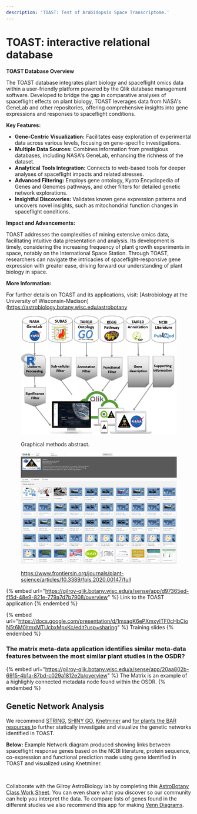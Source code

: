 ```yaml
---
description: 'TOAST: Test of Arabidopsis Space Transcriptome.'
---
```


# TOAST: interactive relational database

**TOAST Database Overview**

The TOAST database integrates plant biology and spaceflight omics data within a user-friendly platform powered by the Qlik database management software. Developed to bridge the gap in comparative analyses of spaceflight effects on plant biology, TOAST leverages data from NASA's GeneLab and other repositories, offering comprehensive insights into gene expressions and responses to spaceflight conditions.

**Key Features:**

* **Gene-Centric Visualization:** Facilitates easy exploration of experimental data across various levels, focusing on gene-specific investigations.
* **Multiple Data Sources:** Combines information from prestigious databases, including NASA's GeneLab, enhancing the richness of the dataset.
* **Analytical Tools Integration:** Connects to web-based tools for deeper analyses of spaceflight impacts and related stresses.
* **Advanced Filtering:** Employs gene ontology, Kyoto Encyclopedia of Genes and Genomes pathways, and other filters for detailed genetic network explorations.
* **Insightful Discoveries:** Validates known gene expression patterns and uncovers novel insights, such as mitochondrial function changes in spaceflight conditions.

**Impact and Advancements:**

TOAST addresses the complexities of mining extensive omics data, facilitating intuitive data presentation and analysis. Its development is timely, considering the increasing frequency of plant growth experiments in space, notably on the International Space Station. Through TOAST, researchers can navigate the intricacies of spaceflight-responsive gene expression with greater ease, driving forward our understanding of plant biology in space.

**More Information:**

For further details on TOAST and its applications, visit: \[Astrobiology at the University of Wisconsin-Madison]\(https://astrobiology.botany.wisc.edu/astrobotany

<figure><img src="../.gitbook/assets/image (2) (1) (1) (1).png" alt="" width="549"><figcaption><p>Graphical methods abstract.</p></figcaption></figure>

<figure><img src="../.gitbook/assets/image (28).png" alt=""><figcaption><p><a href="https://www.frontiersin.org/journals/plant-science/articles/10.3389/fpls.2020.00147/full">https://www.frontiersin.org/journals/plant-science/articles/10.3389/fpls.2020.00147/full</a></p></figcaption></figure>

{% embed url="https://gilroy-qlik.botany.wisc.edu/a/sense/app/d97365ed-f15d-48e9-821e-779a7d7b7908/overview" %}
Link to the TOAST application
{% endembed %}

{% embed url="https://docs.google.com/presentation/d/1mxagK6ePXmxyITF0cHbCioN5t6M0itmxMTUcbxMpxKc/edit?usp=sharing" %}
Training slides
{% endembed %}



### The matrix meta-data application identifies similar meta-data features between the most similar plant studies in the OSDR? <a href="#h.g5xbdsdy53rs_l" id="h.g5xbdsdy53rs_l"></a>

{% embed url="https://gilroy-qlik.botany.wisc.edu/a/sense/app/20aa802b-6915-4b1a-87bd-c029a1812e2b/overview" %}
The Matrix is an example of a highlighly connected metadata node found within the OSDR.
{% endembed %}

## &#x20;<a href="#h.p_wlijx2gx56pg_l" id="h.p_wlijx2gx56pg_l"></a>

## Genetic Network Analysis <a href="#h.p_wlijx2gx56pg_l" id="h.p_wlijx2gx56pg_l"></a>

We recommend [STRING](https://string-db.org/cgi/input.pl?sessionId=MPPYe5bLCDPc\&input\_page\_show\_search=off), [SHINY GO](http://bioinformatics.sdstate.edu/go/), [Knetminer](https://knetminer.rothamsted.ac.uk/KnetMiner/) and [for plants the BAR resources t](http://bar.utoronto.ca/)o further statically investigate and visualize the genetic networks identified in TOAST.

**Below:** Example Network diagram produced showing links between spaceflight response genes based on the NCBI literature, protein sequence, co-expression and functional prediction made using gene identified in TOAST and visualized using Knetminer.

<figure><img src="https://lh5.googleusercontent.com/LbKLxCwG2hRojCildMtEuCA0XkjU-kGQdhuWay1Y-DizMkEE8V5PAHZYG_EBBTa5HKtpSyTRcb1EL8aQXHi1Q09FFZ2yWHkNHbMCIlHbMzDMXusP=w1280" alt=""><figcaption></figcaption></figure>

Collaborate with the Gilroy AstroBiology lab by completing this [AstroBotany Class Work Sheet](https://docs.google.com/forms/d/e/1FAIpQLScFqgBl713OUMEoFRxXj\_IiWoyXdsbjaa1j\_XhDaBe\_8Kioxg/viewform?usp=sf\_link). You can even share what you discover so our community can help you interpret the data.  To compare lists of genes found in the different studies we also recommend this app for making [Venn Diagrams](http://jvenn.toulouse.inra.fr/app/example.html).
